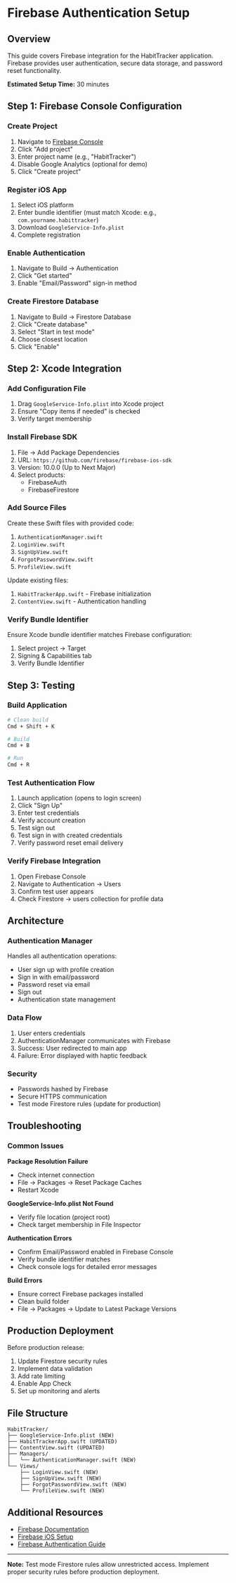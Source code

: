 # Firebase Authentication Setup

## Overview

This guide covers Firebase integration for the HabitTracker application. Firebase provides user authentication, secure data storage, and password reset functionality.

**Estimated Setup Time:** 30 minutes

## Step 1: Firebase Console Configuration

### Create Project

1. Navigate to [Firebase Console](https://console.firebase.google.com/)
2. Click "Add project"
3. Enter project name (e.g., "HabitTracker")
4. Disable Google Analytics (optional for demo)
5. Click "Create project"

### Register iOS App

1. Select iOS platform
2. Enter bundle identifier (must match Xcode: e.g., `com.yourname.habittracker`)
3. Download `GoogleService-Info.plist`
4. Complete registration

### Enable Authentication

1. Navigate to Build → Authentication
2. Click "Get started"
3. Enable "Email/Password" sign-in method

### Create Firestore Database

1. Navigate to Build → Firestore Database
2. Click "Create database"
3. Select "Start in test mode"
4. Choose closest location
5. Click "Enable"

## Step 2: Xcode Integration

### Add Configuration File

1. Drag `GoogleService-Info.plist` into Xcode project
2. Ensure "Copy items if needed" is checked
3. Verify target membership

### Install Firebase SDK

1. File → Add Package Dependencies
2. URL: `https://github.com/firebase/firebase-ios-sdk`
3. Version: 10.0.0 (Up to Next Major)
4. Select products:
   - FirebaseAuth
   - FirebaseFirestore

### Add Source Files

Create these Swift files with provided code:

1. `AuthenticationManager.swift`
2. `LoginView.swift`
3. `SignUpView.swift`
4. `ForgotPasswordView.swift`
5. `ProfileView.swift`

Update existing files:

1. `HabitTrackerApp.swift` - Firebase initialization
2. `ContentView.swift` - Authentication handling

### Verify Bundle Identifier

Ensure Xcode bundle identifier matches Firebase configuration:

1. Select project → Target
2. Signing & Capabilities tab
3. Verify Bundle Identifier

## Step 3: Testing

### Build Application

```bash
# Clean build
Cmd + Shift + K

# Build
Cmd + B

# Run
Cmd + R
```

### Test Authentication Flow

1. Launch application (opens to login screen)
2. Click "Sign Up"
3. Enter test credentials
4. Verify account creation
5. Test sign out
6. Test sign in with created credentials
7. Verify password reset email delivery

### Verify Firebase Integration

1. Open Firebase Console
2. Navigate to Authentication → Users
3. Confirm test user appears
4. Check Firestore → users collection for profile data

## Architecture

### Authentication Manager

Handles all authentication operations:
- User sign up with profile creation
- Sign in with email/password
- Password reset via email
- Sign out
- Authentication state management

### Data Flow

1. User enters credentials
2. AuthenticationManager communicates with Firebase
3. Success: User redirected to main app
4. Failure: Error displayed with haptic feedback

### Security

- Passwords hashed by Firebase
- Secure HTTPS communication
- Test mode Firestore rules (update for production)

## Troubleshooting

### Common Issues

**Package Resolution Failure**
- Check internet connection
- File → Packages → Reset Package Caches
- Restart Xcode

**GoogleService-Info.plist Not Found**
- Verify file location (project root)
- Check target membership in File Inspector

**Authentication Errors**
- Confirm Email/Password enabled in Firebase Console
- Verify bundle identifier matches
- Check console logs for detailed error messages

**Build Errors**
- Ensure correct Firebase packages installed
- Clean build folder
- File → Packages → Update to Latest Package Versions

## Production Deployment

Before production release:

1. Update Firestore security rules
2. Implement data validation
3. Add rate limiting
4. Enable App Check
5. Set up monitoring and alerts

## File Structure

```
HabitTracker/
├── GoogleService-Info.plist (NEW)
├── HabitTrackerApp.swift (UPDATED)
├── ContentView.swift (UPDATED)
├── Managers/
│   └── AuthenticationManager.swift (NEW)
└── Views/
    ├── LoginView.swift (NEW)
    ├── SignUpView.swift (NEW)
    ├── ForgotPasswordView.swift (NEW)
    └── ProfileView.swift (NEW)
```

## Additional Resources

- [Firebase Documentation](https://firebase.google.com/docs)
- [Firebase iOS Setup](https://firebase.google.com/docs/ios/setup)
- [Firebase Authentication Guide](https://firebase.google.com/docs/auth)

---

**Note:** Test mode Firestore rules allow unrestricted access. Implement proper security rules before production deployment.
